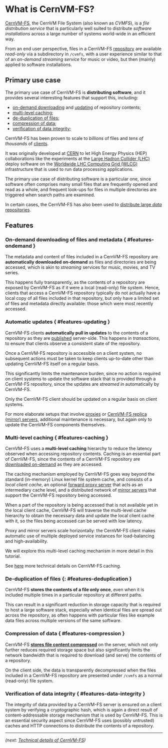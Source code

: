 # What is CernVM-FS?

[CernVM-FS](https://cernvm.cern.ch/fs/), the CernVM File System (also known as *CVMFS*),
is a *file distribution service* that is particularly well suited to distribute *software installations*
across a large number of systems world-wide in an efficient way.

From an end user perspective, files in a CernVM-FS [repository](../appendix/terminology.md#repository) are available
*read-only* via a subdirectory in `/cvmfs`, with a user experience similar to that of an *on-demand streaming service*
for music or video, but then (mainly) applied to software installations.


## Primary use case

The primary use case of CernVM-FS is **distributing software**, and it provides several interesting features that
support this, including:

* [on-demand downloading](#features-ondemand) and [updating](#features-updating) of repository contents;
* [multi-level caching](#features-caching);
* [de-duplication of files](#features-deduplication);
* [compression of data](#features-compression);
* [verification of data integrity](#features-data-integrity);

CernVM-FS has been proven to scale to *billions* of files and *tens of thousands* of [clients](../appendix/terminology.md#client).

It was originally developed at [CERN](https://home.cern/) to let High Energy Physics (HEP) collaborations
like the experiments at the [Large Hadron Collider (LHC)](https://home.cern/science/accelerators/large-hadron-collider)
deploy software on the [Worldwide LHC Computing Grid (WLCG)](https://wlcg.web.cern.ch/) infrastructure that is used to
run data processing applications.

The primary use case of distributing software is a particular one, since software often comprises many small files that
are frequently opened and read as a whole, and frequent look-ups for files in multiple directories are
triggered when search paths are examined.

In certain cases, the CernVM-FS has also been used to
[distribute large *data* repositories](https://cvmfs.readthedocs.io/en/stable/cpt-large-scale.html).


## Features

### On-demand downloading of files and metadata { #features-ondemand }

The metadata and content of files included in a CernVM-FS repository are **automatically downloaded on-demand**
as files and directories are being accessed, which is akin to *streaming* services for music, movies, and TV series.

This happens fully transparently, as the contents of a repository are exposed by CernVM-FS as if it were
a local (read-only) file system. Hence, clients that access a CernVM-FS repository typically do not
actually have a local copy of all files included in that repository, but only have a limited set of files and
metadata directly available: those which were most recently accessed.


### Automatic updates { #features-updating }

CernVM-FS clients **automatically pull in updates** to the contents of a repository as they are
[published](../appendix/terminology.md#publishing) server-side.
This happens in *transactions*, to ensure that clients observe a consistent state of the repository.

Once a CernVM-FS repository is accessible on a client system, no subsequent actions must be taken
to keep clients up-to-date other than updating CernVM-FS itself on a regular basis.

This significantly limits the maintenance burden, since no action is required on client systems
to update the software stack that is provided through a CernVM-FS repository, since the updates are
*streamed in* automatically by CernVM-FS.

Only the CernVM-FS client should be updated on a regular basis on client systems.

For more elaborate setups that involve [proxies](../appendix/terminology.md#proxy) or
[CernVM-FS replica (mirror) servers](../appendix/terminology.md#stratum1), additional maintenance is necessary,
but again only to update the CernVM-FS components themselves.


### Multi-level caching { #features-caching }

CernVM-FS uses a **multi-level caching** hierarchy to reduce the latency observed when accessing repository contents.
Caching is an essential part of CernVM-FS, since the contents of a CernVM-FS repository are
[downloaded on-demand](#features-ondemand) as they are accessed.

The caching mechanism employed by CernVM-FS goes way beyond the standard (in-memory) Linux kernel file system cache,
and consists of a *local client cache*,
an optional [forward proxy server](../appendix/terminology.md#proxy) that acts as an intermediary cache level, and a distributed
network of [mirror servers](../appendix/terminology.md#stratum1) that support the CernVM-FS repository being accessed.

When a part of the repository is being accessed that is not available yet in the local client cache,
CernVM-FS will traverse the multi-level cache hierarchy to obtain the necessary data and update the local client
cache with it, so the files being accessed can be served with low latency.

Proxy and mirror servers scale horizontally: the CernVM-FS client makes automatic use of
multiple deployed service instances for load-balancing and high-availability.

We will explore this multi-level caching mechanism in more detail in this tutorial.

See [here](technical-details.md#caching) more technical details on CernVM-FS caching.


### De-duplication of files {: #features-deduplication }

CernVM-FS **stores the contents of a file only once**, even when it is included multiple times
in a particular repository at different paths.

This can result in a significant reduction in storage capacity that is required to host a large software stack,
especially when identical files are spread out across the repository,
as often happens with particular files like example data files across multiple versions of the same software.


### Compression of data { #features-compression }

CernVM-FS [**stores file content compressed**](https://cvmfs.readthedocs.io/en/stable/cpt-repo.html#compression-and-hash-algorithms)
on the server, which not only further reduces required storage space but also significantly limits the
network bandwidth that is required to download (and serve) the contents of a repository.

On the client side, the data is transparently decompressed when the files included in a CernVM-FS repository
are presented under `/cvmfs` as a normal (read-only) file system.


### Verification of data integrity { #features-data-integrity }

The integrity of data provided by a CernVM-FS server is ensured on a client system by verifying a cryptographic
hash, which is again a direct result of content-addressable storage mechanism that is used by CernVM-FS.
This is an essential security aspect since CernVM-FS uses (possibly untrusted) caches and HTTP connections
to distribute the contents of a repository.

---

*(next: [Technical details of CernVM-FS](technical-details.md))*
